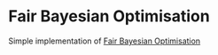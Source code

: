 # Fair Bayesian Optimisation

Simple implementation of [Fair Bayesian Optimisation](https://arxiv.org/abs/2006.05109)

